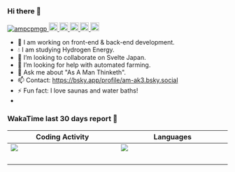 ### Hi there 👋

<p align="left"> 
  <a href="https://github.com/ampcpmgp/ampcpmgp/">
    <img src="https://komarev.com/ghpvc/?username=ampcpmgp" alt="ampcpmgp" />
  </a>
  <a href="[http://twitter.com/am_nimitz3](https://bsky.app/profile/am-ak3.bsky.social)">
    <img height="20" src="https://img.shields.io/badge/Bluesky-0285FF?logo=bluesky&logoColor=fff" />
  </a>
  <a href="http://twitter.com/am_nimitz3">
    <img height="20" src="https://img.shields.io/twitter/follow/am_nimitz3?label=Twitter&logo=twitter&style=flat" />
  </a>
  <a href="https://github.com/ampcpmgp">
    <img height="20" src="https://img.shields.io/github/followers/ampcpmgp?label=follow&logo=github&style=flat" />
  </a>
  <a href="http://qiita.com/am_nimitz3">
    <img height="20" src="https://qiita-badge.apiapi.app/s/am_nimitz3/posts.svg" />
  </a>
  <//qiita.com/am_nimitz3">
    <img height="20" src="https://qiita-badge.apiapi.app/s/am_nimitz3/contributions.svg" />
  </a>
</p>
  
- 🔭 I am working on front-end & back-end development.
- 💧 I am studying Hydrogen Energy.
- 👯 I’m looking to collaborate on Svelte Japan.
- 🤔 I’m looking for help with automated farming.
- 💬 Ask me about "As A Man Thinketh".
- 📫 Contact: https://bsky.app/profile/am-ak3.bsky.social
- ⚡ Fun fact: I love saunas and water baths!
- 
### WakaTime last 30 days report 🐾

| Coding Activity | Languages |
| ----------- | ----------- |
| [![](https://wakatime.com/share/@e3de846b-e0e5-4865-8e40-e25b8e8311fd/0d8a9e83-af50-4d57-b361-84f2fffede59.svg)](https://wakatime.com/share/@e3de846b-e0e5-4865-8e40-e25b8e8311fd/0d8a9e83-af50-4d57-b361-84f2fffede59.svg) | [![](https://wakatime.com/share/@e3de846b-e0e5-4865-8e40-e25b8e8311fd/17130824-5fc9-4cfd-b5a3-0c63a9fdfd03.svg)](https://wakatime.com/share/@e3de846b-e0e5-4865-8e40-e25b8e8311fd/17130824-5fc9-4cfd-b5a3-0c63a9fdfd03.svg) |
| 　　　　　　　　　　 　　　　　　　　　　 　　　　　　　　　　 　　　　　　　　　　 |  　　　　　　　　　　 　　　　　　　　　　 　　　　　　　　　　 　　　　　　　　　　  |
